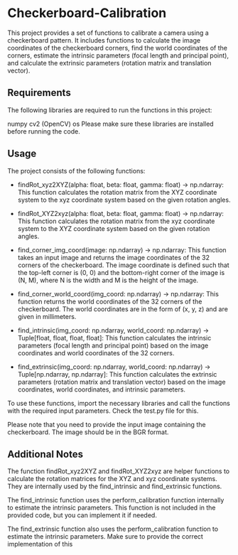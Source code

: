 # Checkerboard-Calibration

This project provides a set of functions to calibrate a camera using a checkerboard pattern. It includes functions to calculate the image coordinates of the checkerboard corners, find the world coordinates of the corners, estimate the intrinsic parameters (focal length and principal point), and calculate the extrinsic parameters (rotation matrix and translation vector).

## Requirements
The following libraries are required to run the functions in this project:

numpy
cv2 (OpenCV)
os
Please make sure these libraries are installed before running the code.

## Usage
The project consists of the following functions:

- findRot_xyz2XYZ(alpha: float, beta: float, gamma: float) -> np.ndarray: This function calculates the rotation matrix from the XYZ coordinate system to the xyz coordinate system based on the given rotation angles.

- findRot_XYZ2xyz(alpha: float, beta: float, gamma: float) -> np.ndarray: This function calculates the rotation matrix from the xyz coordinate system to the XYZ coordinate system based on the given rotation angles.

- find_corner_img_coord(image: np.ndarray) -> np.ndarray: This function takes an input image and returns the image coordinates of the 32 corners of the checkerboard. The image coordinate is defined such that the top-left corner is (0, 0) and the bottom-right corner of the image is (N, M), where N is the width and M is the height of the image.

- find_corner_world_coord(img_coord: np.ndarray) -> np.ndarray: This function returns the world coordinates of the 32 corners of the checkerboard. The world coordinates are in the form of (x, y, z) and are given in millimeters.

- find_intrinsic(img_coord: np.ndarray, world_coord: np.ndarray) -> Tuple[float, float, float, float]: This function calculates the intrinsic parameters (focal length and principal point) based on the image coordinates and world coordinates of the 32 corners.

- find_extrinsic(img_coord: np.ndarray, world_coord: np.ndarray) -> Tuple[np.ndarray, np.ndarray]: This function calculates the extrinsic parameters (rotation matrix and translation vector) based on the image coordinates, world coordinates, and intrinsic parameters.

To use these functions, import the necessary libraries and call the functions with the required input parameters. Check the test.py file for this.

Please note that you need to provide the input image containing the checkerboard. The image should be in the BGR format.

## Additional Notes
The function findRot_xyz2XYZ and findRot_XYZ2xyz are helper functions to calculate the rotation matrices for the XYZ and xyz coordinate systems. They are internally used by the find_intrinsic and find_extrinsic functions.

The find_intrinsic function uses the perform_calibration function internally to estimate the intrinsic parameters. This function is not included in the provided code, but you can implement it if needed.

The find_extrinsic function also uses the perform_calibration function to estimate the intrinsic parameters. Make sure to provide the correct implementation of this
